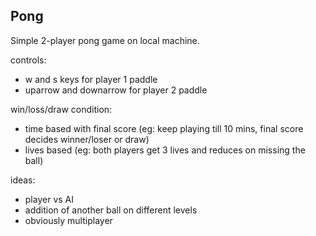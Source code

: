 ## Pong
Simple 2-player pong game on local machine.

controls:
- w and s keys for player 1 paddle
- uparrow and downarrow for player 2 paddle

win/loss/draw condition:
- time based with final score (eg: keep playing till 10 mins, final score decides winner/loser or draw)
- lives based (eg: both players get 3 lives and reduces on missing the ball)

ideas:
- player vs AI
- addition of another ball on different levels
- obviously multiplayer
